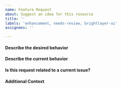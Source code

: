 ```yaml
---
name: Feature Request
about: Suggest an idea for this resource
title: ''
labels: 'enhancement, needs-review, brightlayer-ui'
assignees: ''

---
```


#### Describe the desired behavior

#### Describe the current behavior

#### Is this request related to a current issue?

#### Additional Context
<!-- Add any other context or screenshots about the feature request here. -->
